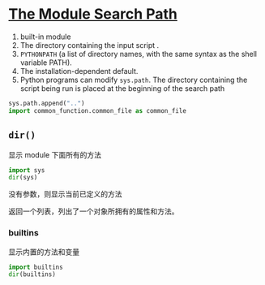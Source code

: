 # [The Module Search Path](https://docs.python.org/3/tutorial/modules.html#the-module-search-path)

1. built-in module
2. The directory containing the input script .
3. `PYTHONPATH` (a list of directory names, with the same syntax as the shell variable PATH).
4. The installation-dependent default.
5. Python programs can modify `sys.path`. The directory containing the script being run is placed at the beginning of the search path

```python
sys.path.append("..")
import common_function.common_file as common_file
```

## `dir()`

显示 module 下面所有的方法

```python
import sys
dir(sys)
```

没有参数，则显示当前已定义的方法

返回一个列表，列出了一个对象所拥有的属性和方法。

### builtins

显示内置的方法和变量

```python
import builtins
dir(builtins)
```
